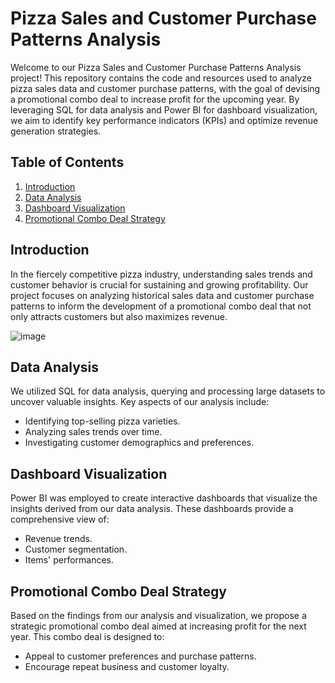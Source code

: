 


# Pizza Sales and Customer Purchase Patterns Analysis

Welcome to our Pizza Sales and Customer Purchase Patterns Analysis project! This repository contains the code and resources used to analyze pizza sales data and customer purchase patterns, with the goal of devising a promotional combo deal to increase profit for the upcoming year. By leveraging SQL for data analysis and Power BI for dashboard visualization, we aim to identify key performance indicators (KPIs) and optimize revenue generation strategies.

## Table of Contents
1. [Introduction](#introduction)
2. [Data Analysis](#data-analysis)
3. [Dashboard Visualization](#dashboard-visualization)
4. [Promotional Combo Deal Strategy](#promotional-combo-deal-strategy)


## Introduction
In the fiercely competitive pizza industry, understanding sales trends and customer behavior is crucial for sustaining and growing profitability. Our project focuses on analyzing historical sales data and customer purchase patterns to inform the development of a promotional combo deal that not only attracts customers but also maximizes revenue.

![image](https://github.com/iamhuytran/pizza_sales_analysis/assets/102829980/243589ae-24f3-496a-a8f7-89c1876a930b)

## Data Analysis
We utilized SQL for data analysis, querying and processing large datasets to uncover valuable insights. Key aspects of our analysis include:
- Identifying top-selling pizza varieties.
- Analyzing sales trends over time.
- Investigating customer demographics and preferences.


## Dashboard Visualization
Power BI was employed to create interactive dashboards that visualize the insights derived from our data analysis. These dashboards provide a comprehensive view of:
- Revenue trends.
- Customer segmentation.
- Items' performances.

## Promotional Combo Deal Strategy
Based on the findings from our analysis and visualization, we propose a strategic promotional combo deal aimed at increasing profit for the next year. This combo deal is designed to:
- Appeal to customer preferences and purchase patterns.
- Encourage repeat business and customer loyalty.
